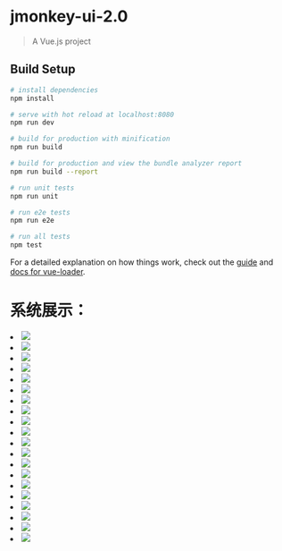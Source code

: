 # jmonkey-ui-2.0

> A Vue.js project

## Build Setup

``` bash
# install dependencies
npm install

# serve with hot reload at localhost:8080
npm run dev

# build for production with minification
npm run build

# build for production and view the bundle analyzer report
npm run build --report

# run unit tests
npm run unit

# run e2e tests
npm run e2e

# run all tests
npm test
```

For a detailed explanation on how things work, check out the [guide](http://vuejs-templates.github.io/webpack/) and [docs for vue-loader](http://vuejs.github.io/vue-loader).

# 系统展示：

<li>
  <img src="https://raw.githubusercontent.com/hejiawang/JMonkey-UI-2.0/master/src/assets/images/example/1.png"></img>
</li>
<li>
  <img src="https://raw.githubusercontent.com/hejiawang/JMonkey-UI-2.0/master/src/assets/images/example/2.png"></img>
</li>
<li>
  <img src="https://raw.githubusercontent.com/hejiawang/JMonkey-UI-2.0/master/src/assets/images/example/3.png"></img>
</li>
<li>
  <img src="https://raw.githubusercontent.com/hejiawang/JMonkey-UI-2.0/master/src/assets/images/example/4.png"></img>
</li>
<li>
  <img src="https://raw.githubusercontent.com/hejiawang/JMonkey-UI-2.0/master/src/assets/images/example/5.png"></img>
</li>
<li>
  <img src="https://raw.githubusercontent.com/hejiawang/JMonkey-UI-2.0/master/src/assets/images/example/6.png"></img>
</li>
<li>
  <img src="https://raw.githubusercontent.com/hejiawang/JMonkey-UI-2.0/master/src/assets/images/example/7.png"></img>
</li>
<li>
  <img src="https://raw.githubusercontent.com/hejiawang/JMonkey-UI-2.0/master/src/assets/images/example/8.png"></img>
</li>
<li>
  <img src="https://raw.githubusercontent.com/hejiawang/JMonkey-UI-2.0/master/src/assets/images/example/9.png"></img>
</li>
<li>
  <img src="https://raw.githubusercontent.com/hejiawang/JMonkey-UI-2.0/master/src/assets/images/example/10.png"></img>
</li>
<li>
  <img src="https://raw.githubusercontent.com/hejiawang/JMonkey-UI-2.0/master/src/assets/images/example/11.png"></img>
</li>
<li>
  <img src="https://raw.githubusercontent.com/hejiawang/JMonkey-UI-2.0/master/src/assets/images/example/12.png"></img>
</li>
<li>
  <img src="https://raw.githubusercontent.com/hejiawang/JMonkey-UI-2.0/master/src/assets/images/example/13.png"></img>
</li>
<li>
  <img src="https://raw.githubusercontent.com/hejiawang/JMonkey-UI-2.0/master/src/assets/images/example/14.png"></img>
</li>
<li>
  <img src="https://raw.githubusercontent.com/hejiawang/JMonkey-UI-2.0/master/src/assets/images/example/15.png"></img>
</li>
<li>
  <img src="https://raw.githubusercontent.com/hejiawang/JMonkey-UI-2.0/master/src/assets/images/example/16.png"></img>
</li>
<li>
  <img src="https://raw.githubusercontent.com/hejiawang/JMonkey-UI-2.0/master/src/assets/images/example/17.png"></img>
</li>
<li>
  <img src="https://raw.githubusercontent.com/hejiawang/JMonkey-UI-2.0/master/src/assets/images/example/18.png"></img>
</li>
<li>
  <img src="https://raw.githubusercontent.com/hejiawang/JMonkey-UI-2.0/master/src/assets/images/example/19.png"></img>
</li>
<li>
  <img src="https://raw.githubusercontent.com/hejiawang/JMonkey-UI-2.0/master/src/assets/images/example/20.png"></img>
</li>
